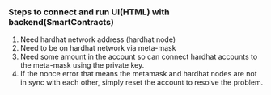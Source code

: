 ### Steps to connect and run UI(HTML) with backend(SmartContracts)

1. Need hardhat network address (hardhat node)
2. Need to be on hardhat network via meta-mask
3. Need some amount in the account so can connect hardhat accounts to the meta-mask using the private key.
4. If the nonce error that means the metamask and hardhat nodes are not in sync with each other, simply reset the account to resolve the problem.
